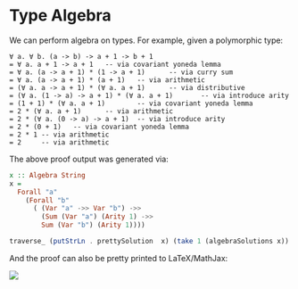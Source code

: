 # Type Algebra

We can perform algebra on types. For example, given a polymorphic type:

```
∀ a. ∀ b. (a -> b) -> a + 1 -> b + 1
= ∀ a. a + 1 -> a + 1   -- via covariant yoneda lemma
= ∀ a. (a -> a + 1) * (1 -> a + 1)      -- via curry sum
= ∀ a. (a -> a + 1) * (a + 1)   -- via arithmetic
= (∀ a. a -> a + 1) * (∀ a. a + 1)      -- via distributive
= (∀ a. (1 -> a) -> a + 1) * (∀ a. a + 1)       -- via introduce arity
= (1 + 1) * (∀ a. a + 1)        -- via covariant yoneda lemma
= 2 * (∀ a. a + 1)      -- via arithmetic
= 2 * (∀ a. (0 -> a) -> a + 1)  -- via introduce arity
= 2 * (0 + 1)   -- via covariant yoneda lemma
= 2 * 1 -- via arithmetic
= 2     -- via arithmetic
```

The above proof output was generated via:

```haskell
x :: Algebra String
x =
  Forall "a"
    (Forall "b"
      ( (Var "a" ->> Var "b") ->>
        (Sum (Var "a") (Arity 1) ->>
        Sum (Var "b") (Arity 1))))

traverse_ (putStrLn . prettySolution  x) (take 1 (algebraSolutions x))
```

And the proof can also be pretty printed to LaTeX/MathJax:

![](https://render.githubusercontent.com/render/math?math=%5Cbegin%7Balign*%7D%0A%5Cforall%20a.%20%5Cforall%20b.%20(a%20%5Crightarrow%20b)%20%5Crightarrow%20((a%20%2B%201)%20%5Crightarrow%20(b%20%2B%201))%20%26%3D%20%5Cforall%20a.%20(a%20%2B%201)%20%5Crightarrow%20(a%20%2B%201)%20%26%26%20%5Ctext%7B(covariant%20yoneda%20lemma)%7D%0A%5C%5C%0A%26%3D%20%5Cforall%20a.%20a%20%5Crightarrow%20(a%20%2B%201)%20*%201%20%5Crightarrow%20(a%20%2B%201)%20%26%26%20%5Ctext%7B(curry%20sum)%7D%0A%5C%5C%0A%26%3D%20%5Cforall%20a.%20a%20%5Crightarrow%20(a%20%2B%201)%20*%20(a%20%2B%201)%20%26%26%20%5Ctext%7B(arithmetic)%7D%0A%5C%5C%0A%26%3D%20(%5Cforall%20a.%20a%20%5Crightarrow%20(a%20%2B%201))%20*%20(%5Cforall%20a.%20a%20%2B%201)%20%26%26%20%5Ctext%7B(distributive)%7D%0A%5C%5C%0A%26%3D%20(%5Cforall%20a.%20(1%20%5Crightarrow%20a)%20%5Crightarrow%20(a%20%2B%201))%20*%20(%5Cforall%20a.%20a%20%2B%201)%20%26%26%20%5Ctext%7B(introduce%20arity)%7D%5C%5C%0A%26%3D%20(1%20%2B%201)%20*%20(%5Cforall%20a.%20a%20%2B%201)%20%26%26%20%5Ctext%7B(covariant%20yoneda%20lemma)%7D%0A%5C%5C%0A%26%3D%202%20*%20(%5Cforall%20a.%20a%20%2B%201)%20%26%26%20%5Ctext%7B(arithmetic)%7D%0A%5C%5C%0A%26%3D%202%20*%20(%5Cforall%20a.%20(0%20%5Crightarrow%20a)%20%5Crightarrow%20(a%20%2B%201))%20%26%26%20%5Ctext%7B(introduce%20arity)%7D%0A%5C%5C%0A%26%3D%202%20*%20(0%20%2B%201)%20%26%26%20%5Ctext%7B(covariant%20yoneda%20lemma)%7D%0A%5C%5C%0A%26%3D%202%20*%201%20%26%26%20%5Ctext%7B(arithmetic)%7D%0A%5C%5C%0A%26%3D%202%20%26%26%20%5Ctext%7B(arithmetic)%7D%0A%5Cend%7Balign*%7D)
